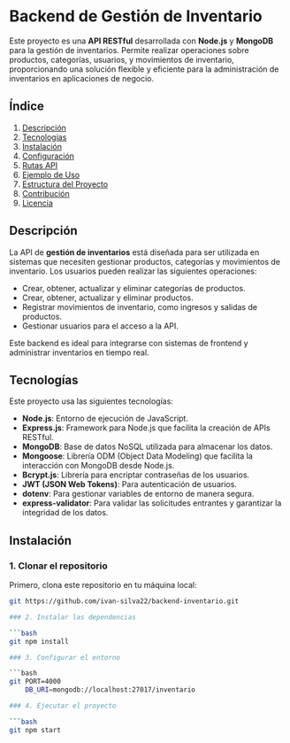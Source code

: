 # Backend de Gestión de Inventario

Este proyecto es una **API RESTful** desarrollada con **Node.js** y **MongoDB** para la gestión de inventarios. Permite realizar operaciones sobre productos, categorías, usuarios, y movimientos de inventario, proporcionando una solución flexible y eficiente para la administración de inventarios en aplicaciones de negocio.

## Índice

1. [Descripción](#descripción)
2. [Tecnologías](#tecnologías)
3. [Instalación](#instalación)
4. [Configuración](#configuración)
5. [Rutas API](#rutas-api)
6. [Ejemplo de Uso](#ejemplo-de-uso)
7. [Estructura del Proyecto](#estructura-del-proyecto)
8. [Contribución](#contribución)
9. [Licencia](#licencia)

## Descripción

La API de **gestión de inventarios** está diseñada para ser utilizada en sistemas que necesiten gestionar productos, categorías y movimientos de inventario. Los usuarios pueden realizar las siguientes operaciones:

- Crear, obtener, actualizar y eliminar categorías de productos.
- Crear, obtener, actualizar  y eliminar productos.
- Registrar movimientos de inventario, como ingresos y salidas de productos.
- Gestionar usuarios para el acceso a la API.

Este backend es ideal para integrarse con sistemas de frontend y administrar inventarios en tiempo real.

## Tecnologías

Este proyecto usa las siguientes tecnologías:

- **Node.js**: Entorno de ejecución de JavaScript.
- **Express.js**: Framework para Node.js que facilita la creación de APIs RESTful.
- **MongoDB**: Base de datos NoSQL utilizada para almacenar los datos.
- **Mongoose**: Librería ODM (Object Data Modeling) que facilita la interacción con MongoDB desde Node.js.
- **Bcrypt.js**: Librería para encriptar contraseñas de los usuarios.
- **JWT (JSON Web Tokens)**: Para autenticación de usuarios.
- **dotenv**: Para gestionar variables de entorno de manera segura.
- **express-validator**: Para validar las solicitudes entrantes y garantizar la integridad de los datos.

## Instalación

### 1. Clonar el repositorio

Primero, clona este repositorio en tu máquina local:

```bash
git https://github.com/ivan-silva22/backend-inventario.git

### 2. Instalar las dependencias

```bash
git npm install

### 3. Configurar el entorno

```bash
git PORT=4000
    DB_URI=mongodb://localhost:27017/inventario

### 4. Ejecutar el proyecto

```bash
git npm start

